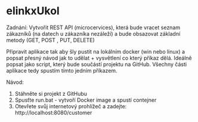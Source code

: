 # elinkxUkol
Zadnání: 
Vytvořit REST API (microcervices), která bude vracet seznam zákazníků (na datech u zákazníka nezáleží) a bude obsazovat základní metody (GET,  POST , PUT, DELETE)

Připravit aplikace tak aby šly pustit na lokálním docker (win nebo linux) a popsat přesný návod jak to udělat + vysvětlení co který příkaz dělá. 
Ideálně popsat jako script, který bude součástí projektu na GitHub. Všechny části aplikace tedy spustím tímto jedním příkazem.

Návod:
1. Stáhněte si projekt z GitHubu
2. Spusťte run.bat - vytvoří Docker image a spustí contejner
3. Otevřete svůj internetový prohlížeč a zadejte: http://localhost:8080/customer 

